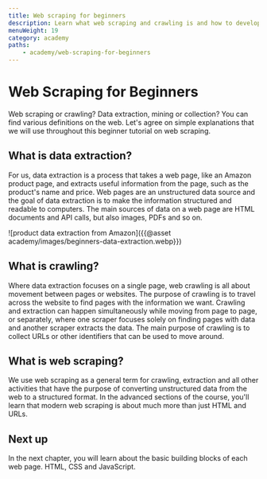 ```yaml
---
title: Web scraping for beginners
description: Learn what web scraping and crawling is and how to develop your own simple scraper.
menuWeight: 19
category: academy
paths:
    - academy/web-scraping-for-beginners
---
```


# [](#web-scraping-for-beginners) Web Scraping for Beginners

Web scraping or crawling? Data extraction, mining or collection? You can find various definitions on the web. Let's agree on simple explanations that we will use throughout this beginner tutorial on web scraping.

## [](#data-extraction) What is data extraction?

For us, data extraction is a process that takes a web page, like an Amazon product page, and extracts useful information from the page, such as the product's name and price. Web pages are an unstructured data source and the goal of data extraction is to make the information structured and readable to computers. The main sources of data on a web page are HTML documents and API calls, but also images, PDFs and so on.

![product data extraction from Amazon]({{@asset academy/images/beginners-data-extraction.webp}})

## [](#crawling) What is crawling?

Where data extraction focuses on a single page, web crawling is all about movement between pages or websites. The purpose of crawling is to travel across the website to find pages with the information we want. Crawling and extraction can happen simultaneously while moving from page to page, or separately, where one scraper focuses solely on finding pages with data and another scraper extracts the data. The main purpose of crawling is to collect URLs or other identifiers that can be used to move around.

<!-- TODO: An illustration of moving between pages -->

## [](#web-scraping)What is web scraping?

We use web scraping as a general term for crawling, extraction and all other activities that have the purpose of converting unstructured data from the web to a structured format. In the advanced sections of the course, you'll learn that modern web scraping is about much more than just HTML and URLs.

<!-- TODO: An illustration of moving between pages and extracting data -->

## [](#next) Next up

In the next chapter, you will learn about the basic building blocks of each web page. HTML, CSS and JavaScript.
